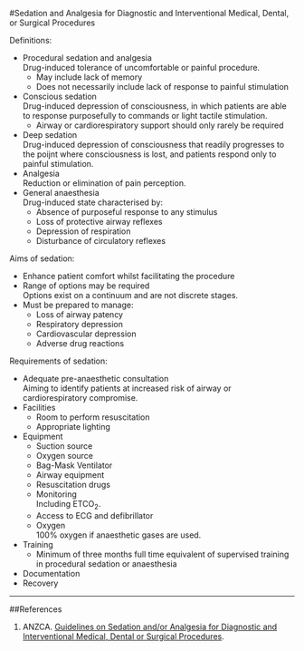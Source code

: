 #Sedation and Analgesia for Diagnostic and Interventional Medical, Dental, or Surgical Procedures

Definitions:
* Procedural sedation and analgesia  
Drug-induced tolerance of uncomfortable or painful procedure.
	* May include lack of memory
	* Does not necessarily include lack of response to painful stimulation
* Conscious sedation  
Drug-induced depression of consciousness, in which patients are able to response purposefully to commands or light tactile stimulation.
	* Airway or cardiorespiratory support should only rarely be required
* Deep sedation  
Drug-induced depression of consciousness that readily progresses to the poijnt where consciousness is lost, and patients respond only to painful stimulation.
* Analgesia  
Reduction or elimination of pain perception.
* General anaesthesia  
Drug-induced state characterised by:
	* Absence of purposeful response to any stimulus
	* Loss of protective airway reflexes
	* Depression of respiration
	* Disturbance of circulatory reflexes

Aims of sedation:
* Enhance patient comfort whilst facilitating the procedure
* Range of options may be required  
Options exist on a continuum and are not discrete stages.
* Must be prepared to manage:
	* Loss of airway patency
	* Respiratory depression
	* Cardiovascular depression
	* Adverse drug reactions

Requirements of sedation:
* Adequate pre-anaesthetic consultation  
Aiming to identify patients at increased risk of airway or cardiorespiratory compromise.
* Facilities
	* Room to perform resuscitation
	* Appropriate lighting
* Equipment
	* Suction source
	* Oxygen source
	* Bag-Mask Ventilator
	* Airway equipment
	* Resuscitation drugs
	* Monitoring  
	Including ETCO<sub>2</sub>.
	* Access to ECG and defibrillator
	* Oxygen  
	100% oxygen if anaesthetic gases are used.
* Training
	* Minimum of three months full time equivalent of supervised training in procedural sedation or anaesthesia
* Documentation
* Recovery

---
##References
1. ANZCA. [Guidelines on Sedation and/or Analgesia for Diagnostic and Interventional Medical, Dental or Surgical Procedures](http://www.anzca.edu.au/getattachment/Resources/Professional-documents/ps09-2014-guidelines-on-sedation-and-or-analgesia-for-diagnostic-and-interventional-medical-dental-or-surgical-procedures.pdf).